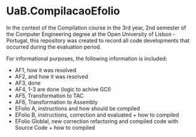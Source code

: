 # UaB.CompilacaoEfolio

In the context of the Compilation course in the 3rd year, 2nd semester of the Computer Engineering degree at the Open University of Lisbon - Portugal, this repository was created to record all code developments that occurred during the evaluation period.

For informational purposes, the following information is included:

- AF1, how it was resolved
- AF2, and how it was resolved
- AF3, done
- AF4, 1-3 are done (logic to achive GCI)
- AF5, Transformation to TAC
- AF6, Transformation to Assembly
- EFolio A, instructions and how should be compiled
- EFolio B, instructions, correction and evaluated + how to compiled
- EFolio Globlal, new correction refactoring and compiled code with Source Code + how to compiled
